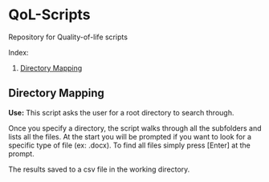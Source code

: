 # QoL-Scripts

Repository for Quality-of-life scripts

Index:

1. [Directory Mapping](https://github.com/zhangd23/QoL-Scripts#Dir_maps)

Directory Mapping
-----------------
**Use:**
This script asks the user for a root directory to search through.

Once you specify a directory, the script walks through all the subfolders and lists all the files.
At the start you will be prompted if you want to look for a specific type of file (ex: .docx).
To find all files simply press [Enter] at the prompt.

The results saved to a csv file in the working directory.
